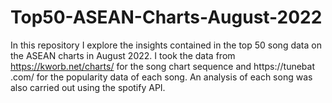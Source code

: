 # Top50-ASEAN-Charts-August-2022
In this repository I explore the insights contained in the top 50 song data on the ASEAN charts in August 2022. I took the data from https://kworb.net/charts/ for the song chart sequence and https://tunebat .com/ for the popularity data of each song. An analysis of each song was also carried out using the spotify API.
